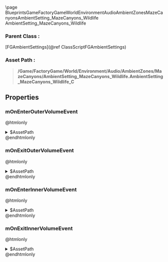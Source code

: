 \page BlueprintsGameFactoryGameWorldEnvironmentAudioAmbientZonesMazeCanyonsAmbientSetting_MazeCanyons_Wildlife AmbientSetting_MazeCanyons_Wildlife
### Parent Class :
[FGAmbientSettings](@ref ClassScriptFGAmbientSettings)
### Asset Path :
<b><blockquote>/Game/FactoryGame/World/Environment/Audio/AmbientZones/MazeCanyons/AmbientSetting_MazeCanyons_Wildlife.AmbientSetting_MazeCanyons_Wildlife_C</blockquote></b>
## Properties

### mOnEnterOuterVolumeEvent
@htmlonly
<details>
 <summary>$AssetPath</summary>
<b><a href="_blueprints_game_factory_game_world_environment_audio_ambient_zones_maze_canyons_play__zone__maze_canyons__day_night__wildlife__outer.html"><blockquote>Play_Zone_MazeCanyons_DayNight_Wildlife_Outer</blockquote></a></b>
</details>
@endhtmlonly

### mOnExitOuterVolumeEvent
@htmlonly
<details>
 <summary>$AssetPath</summary>
<b><a href="_blueprints_game_factory_game_world_environment_audio_ambient_zones_maze_canyons_stop__zone__maze_canyons__day_night__wildlife__outer.html"><blockquote>Stop_Zone_MazeCanyons_DayNight_Wildlife_Outer</blockquote></a></b>
</details>
@endhtmlonly

### mOnEnterInnerVolumeEvent
@htmlonly
<details>
 <summary>$AssetPath</summary>
<b><a href="_blueprints_game_factory_game_world_environment_audio_ambient_zones_maze_canyons_play__zone__maze_canyons__day_night__wildlife__inner.html"><blockquote>Play_Zone_MazeCanyons_DayNight_Wildlife_Inner</blockquote></a></b>
</details>
@endhtmlonly

### mOnExitInnerVolumeEvent
@htmlonly
<details>
 <summary>$AssetPath</summary>
<b><a href="_blueprints_game_factory_game_world_environment_audio_ambient_zones_maze_canyons_stop__zone__maze_canyons__day_night__wildlife__inner.html"><blockquote>Stop_Zone_MazeCanyons_DayNight_Wildlife_Inner</blockquote></a></b>
</details>
@endhtmlonly

